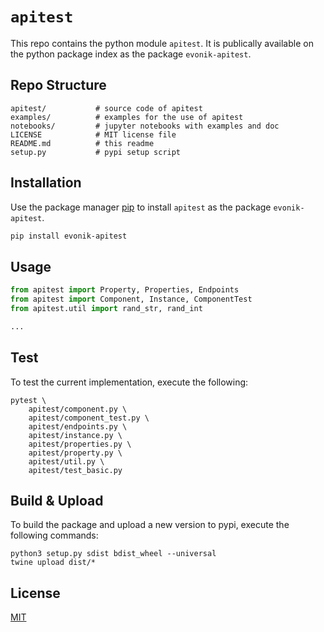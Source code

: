 # `apitest`

This repo contains the python module `apitest`.
It is publically available on the python package index as the package `evonik-apitest`.

## Repo Structure

```
apitest/           # source code of apitest
examples/          # examples for the use of apitest
notebooks/         # jupyter notebooks with examples and doc
LICENSE            # MIT license file
README.md          # this readme
setup.py           # pypi setup script
```

## Installation

Use the package manager [pip](https://pip.pypa.io/en/stable/) to install `apitest` as the package `evonik-apitest`.

```bash
pip install evonik-apitest
```

## Usage

```python
from apitest import Property, Properties, Endpoints
from apitest import Component, Instance, ComponentTest
from apitest.util import rand_str, rand_int

...
```

## Test

To test the current implementation, execute the following:

```
pytest \
    apitest/component.py \
    apitest/component_test.py \
    apitest/endpoints.py \
    apitest/instance.py \
    apitest/properties.py \
    apitest/property.py \
    apitest/util.py \
    apitest/test_basic.py
```

## Build & Upload

To build the package and upload a new version to pypi, execute the following commands:

```
python3 setup.py sdist bdist_wheel --universal
twine upload dist/*
```

## License
[MIT](https://choosealicense.com/licenses/mit/)
